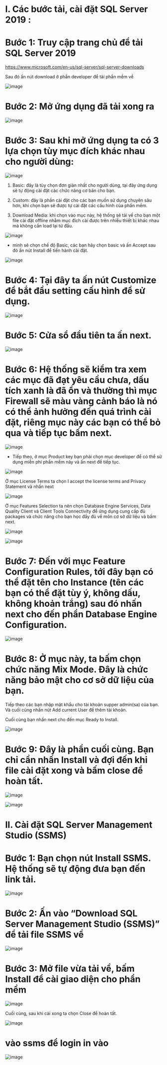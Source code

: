  # I. Các bước tải, cài đặt SQL Server 2019 :
 
 # Bước 1: Truy cập trang chủ để tải SQL Server 2019 
 
 https://www.microsoft.com/en-us/sql-server/sql-server-downloads
 
Sau đó ấn nút download ở phần developer để tải phần mềm về

![image](https://user-images.githubusercontent.com/95491130/184789284-f6857b2c-b41f-45b1-a8e9-467b52b3cf91.png)

# Bước 2: Mở ứng dụng đã tải xong ra

![image](https://user-images.githubusercontent.com/95491130/184789316-b81fc4bf-4c64-4b98-9b26-7bf86450b528.png)

# Bước 3: Sau khi mở ứng dụng ta có 3 lựa chọn tùy mục đích khác nhau cho người dùng:

![image](https://user-images.githubusercontent.com/95491130/184789335-0f01b6bd-e2a7-404e-8bd7-8046ea6f785a.png)

1. Basic: đây là tùy chọn đơn giản nhất cho người dùng, tại đây ứng dụng sẽ tự động cài đặt các chức năng cơ bản cho bạn.

2. Custom: đây là phần cài đặt cho các bạn muốn sử dụng chuyên sâu hơn, khi chọn bạn sẽ được tự cài đặt các cấu hình của phần mềm.

3. Download Media: khi chọn vào mục này, hệ thống sẽ tải về cho bạn một file cài đặt offline nhằm mục đích cài được trên nhiều thiết bị khác nhau mà không cần load lại từ đầu.

![image](https://user-images.githubusercontent.com/95491130/184789353-8d829a45-5949-4091-ac4c-f004d98650fe.png)

- mình sẽ chọn chế độ Basic, các bạn hãy chọn basic và ấn Accept sau đó ấn nút Install để tiến hành cài đặt.

![image](https://user-images.githubusercontent.com/95491130/184789377-58a441e4-ecb2-4a3c-9835-68b516497f81.png)


# Bước 4: Tại đây ta ấn nút Customize để bắt đầu setting cấu hình để sử dụng.

![image](https://user-images.githubusercontent.com/95491130/184789422-60399b0e-f184-4cc3-9600-6ac476b52e0a.png)

# Bước 5: Cửa sổ đầu tiên ta ấn next.

![image](https://user-images.githubusercontent.com/95491130/184789458-61080659-37d0-47a0-8de2-41e1982c5415.png)

# Bước 6: Hệ thống sẽ kiểm tra xem các mục đã đạt yêu cầu chưa, dấu tích xanh là đã ổn và thường thì mục Firewall sẽ màu vàng cảnh báo là nó có thể ảnh hưởng đến quá trình cài đặt, riêng mục này các bạn có thể bỏ qua và tiếp tục bấm next.

![image](https://user-images.githubusercontent.com/95491130/184789473-ca37e998-fbbf-42a4-a3b7-4199ab63deb8.png)

- Tiếp theo, ở mục Product key bạn phải chọn mục developer để có thể sử dụng miễn phí phần mềm này và ấn next để tiếp tục.

![image](https://user-images.githubusercontent.com/95491130/184789511-917200ae-1ef3-405c-9167-99422280ebec.png)

Ở mục License Terms ta chọn I accept the license terms and Privacy Statement và nhấn next

![image](https://user-images.githubusercontent.com/95491130/184789526-3e2ffc04-257f-4122-817c-87451009c130.png)

Ở mục Features Selection ta nên chọn Database Engine Services, Data Quality Client và Client Tools Connectivity để ứng dụng cung cấp đủ packages và chức năng cho bạn học đầy đủ về môn cơ sở dữ liệu và bấm next.

![image](https://user-images.githubusercontent.com/95491130/184789551-877b117b-c1ae-4bd7-b221-fd6617ffeb79.png)

![image](https://user-images.githubusercontent.com/95491130/184789559-f359c392-892a-4845-a2a3-e652e1d8ba35.png)

# Bước 7: Đến với mục Feature Configuration Rules, tới đây bạn có thể đặt tên cho Instance (tên các bạn có thể đặt tùy ý, không dấu, không khoản trắng) sau đó nhấn next cho đến phần Database Engine Configuration.

![image](https://user-images.githubusercontent.com/95491130/184789602-f6e866ef-7cc0-48af-b551-0e98fbf4d1f0.png)

# Bước 8: Ở mục này, ta bấm chọn chức năng Mix Mode. Đây là chức năng bảo mật cho cơ sở dữ liệu của bạn.

Tiếp theo các bạn nhập mật khẩu cho tài khoản supper admin(sa) của bạn. Và cuối cùng nhấn nút Add current User để thêm tài khoản.

Cuối cùng bạn nhấn next cho đến mục Ready to Install.

  ![image](https://user-images.githubusercontent.com/95491130/184789636-31fc6b20-1966-4242-a1d0-52fdee7bcf1d.png)

# Bước 9: Đây là phần cuối cùng. Bạn chỉ cần nhấn Install và đợi đến khi file cài đặt xong và bấm close để hoàn tất.

![image](https://user-images.githubusercontent.com/95491130/184789662-91580f8a-1623-4b19-beae-76ffa6a4bcbb.png)

![image](https://user-images.githubusercontent.com/95491130/184789670-794ae845-3eb2-4752-bf06-02fa8158325e.png)


# II. Cài đặt SQL Server Management Studio (SSMS)

# Bước 1: Bạn chọn nút Install SSMS. Hệ thống sẽ tự động đưa bạn đến link tải.

![image](https://user-images.githubusercontent.com/95491130/184789836-6ffdfbd1-8c47-4be6-a039-65c2a924d6ed.png)

# Bước 2: Ấn vào “Download SQL Server Management Studio (SSMS)” để tải file SSMS về

![image](https://user-images.githubusercontent.com/95491130/184789860-c107d770-ca5d-4132-a16c-1c581c26e3b3.png)

# Bước 3: Mở file vừa tải về, bấm Install để cài giao diện cho phần mềm

![image](https://user-images.githubusercontent.com/95491130/184789875-4be50a4d-dace-48ee-ad90-d0b4b2578916.png)

Cuối cùng, sau khi cài xong ta chọn Close để hoàn tất.

![image](https://user-images.githubusercontent.com/95491130/184789891-c2721852-ec20-43be-8024-24f81d4d75d3.png)

# vào ssms để login in vào

![image](https://user-images.githubusercontent.com/95491130/184790323-64a7f0af-d5bd-439c-ae45-5b6c34945a8b.png)













